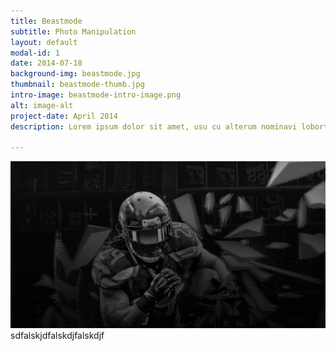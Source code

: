 ```yaml
---
title: Beastmode
subtitle: Photo Manipulation
layout: default
modal-id: 1
date: 2014-07-18
background-img: beastmode.jpg
thumbnail: beastmode-thumb.jpg
intro-image: beastmode-intro-image.png
alt: image-alt
project-date: April 2014
description: Lorem ipsum dolor sit amet, usu cu alterum nominavi lobortis. At duo novum diceret. Tantas apeirian vix et, usu sanctus postulant inciderint ut, populo diceret necessitatibus in vim. Cu eum dicam feugiat noluisse.

---
```


![Test Image](/img/portfolio/beastmode.jpg)
sdfalskjdfalskdjfalskdjf
